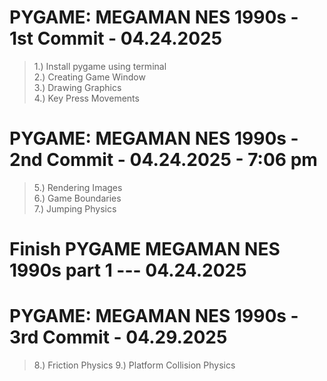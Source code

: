 # PYGAME: MEGAMAN NES 1990s - 1st Commit - 04.24.2025
> 1.) Install pygame using terminal <br>
> 2.) Creating Game Window <br>
> 3.) Drawing Graphics <br>
> 4.) Key Press Movements <be>


# PYGAME: MEGAMAN NES 1990s - 2nd Commit - 04.24.2025 - 7:06 pm <br>
> 5.) Rendering Images <br>
> 6.) Game Boundaries <br>
> 7.) Jumping Physics <br>

<be>

# Finish PYGAME MEGAMAN NES 1990s part 1 --- 04.24.2025

# PYGAME: MEGAMAN NES 1990s - 3rd Commit - 04.29.2025 
> 8.) Friction Physics
> 9.) Platform Collision Physics
